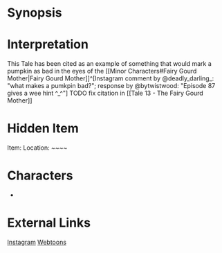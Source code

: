 # Synopsis


# Interpretation
This Tale has been cited as an example of something that would mark a pumpkin as bad in the eyes of the [[Minor Characters#Fairy Gourd Mother|Fairy Gourd Mother]]^[Instagram comment by @deadly_darling_: "what makes a pumkpin bad?"; response by @bytwistwood: "Episode 87 gives a wee hint ^_^"] TODO fix citation in [[Tale 13 - The Fairy Gourd Mother]]

# Hidden Item
Item: 
Location: ~~~~

# Characters
* 

# External Links
[Instagram]()
[Webtoons]()